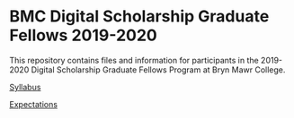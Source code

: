 # BMC Digital Scholarship Graduate Fellows 2019-2020

This repository contains files and information for participants in the 2019-2020 Digital Scholarship Graduate Fellows Program at Bryn Mawr College.

[Syllabus](/syllabus.md)

[Expectations](/expectations)
